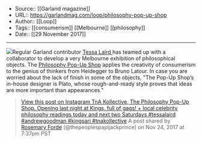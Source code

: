﻿
  * Source:: [[Garland magazine]]
  * URL:: https://garlandmag.com/loop/philosophy-pop-up-shop
  * Author:: [[Loop]]
  * Tags:: [[consumerism]] [[Melbourne]] [[philosophy]]
  * Date:: [[29 November 2017]]


* * *
[![](http://garlandmag.com/wp-content/uploads/2017/11/T-n-A--300x219.jpg)](http://garlandmag.com/wp-content/uploads/2017/11/T-n-A-.jpg)Regular Garland contributor [Tessa Laird ](http://garlandmag.com/article/dear-adelaida/)has teamed up with a collaborator to develop a very Melbourne exhibition of philosophical objects. The [Philosophy Pop-Up Shop](http://www.kingsartistrun.org.au/program/the-philosophy-pop-up-shop/) applies the creativity of consumerism to the genius of thinkers from Heidegger to Bruno Latour. In case you are worried about the lack of finish in some of the objects, "The Pop-Up Shop’s in-house designer is Plato, whose rough-and-ready style proves that ideas are more important than appearances."
 
 
> [ View this post on Instagram
> ](https://www.instagram.com/p/Bb50QO4AOX5/?utm_source=ig_embed&utm_campaign=loading)
> [TnA Kollective, The Philosophy Pop-Up Shop. Opening last night at Kings, full of gags! + local celebrity philosophy readings today and next two Saturdays #tessalaird #andrewgoodman #kingsari #tnakollective](https://www.instagram.com/p/Bb50QO4AOX5/?utm_source=ig_embed&utm_campaign=loading)
> A post shared by [ Rosemary Forde](https://www.instagram.com/thepeoplespapijackprince/?utm_source=ig_embed&utm_campaign=loading) (@thepeoplespapijackprince) on Nov 24, 2017 at 7:37pm PST
